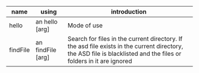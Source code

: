 | name     | using       | introduction|
| -------- | ----------------- |  ----------|
| hello    | an hello [arg]    | Mode of use|
| findFile | an findFile [arg] | Search for files in the current directory. If the asd file exists in the current directory, the ASD file is blacklisted and the files or folders in it are ignored |
